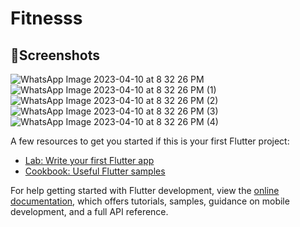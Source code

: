 # Fitnesss

## 📲Screenshots
![WhatsApp Image 2023-04-10 at 8 32 26 PM](https://user-images.githubusercontent.com/102571608/231068780-f74e4aa2-a24f-486a-a3a9-8e97845d197f.jpeg)
![WhatsApp Image 2023-04-10 at 8 32 26 PM (1)](https://user-images.githubusercontent.com/102571608/231068377-853f2600-0299-4d43-aed5-ae339c1616c9.jpeg)
![WhatsApp Image 2023-04-10 at 8 32 26 PM (2)](https://user-images.githubusercontent.com/102571608/230929648-56d40941-6b79-4eb7-b540-990291ade8c7.jpeg)
![WhatsApp Image 2023-04-10 at 8 32 26 PM (3)](https://user-images.githubusercontent.com/102571608/230929810-3596222c-846c-4e69-b91b-cbef01c4276e.jpeg)
![WhatsApp Image 2023-04-10 at 8 32 26 PM (4)](https://user-images.githubusercontent.com/102571608/230929817-14c4cefd-ca00-494e-84cf-ee220859b858.jpeg)





A few resources to get you started if this is your first Flutter project:

- [Lab: Write your first Flutter app](https://docs.flutter.dev/get-started/codelab)
- [Cookbook: Useful Flutter samples](https://docs.flutter.dev/cookbook)

For help getting started with Flutter development, view the
[online documentation](https://docs.flutter.dev/), which offers tutorials,
samples, guidance on mobile development, and a full API reference.
